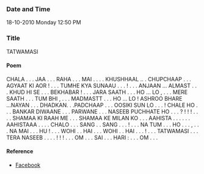 ### Date and Time

18-10-2010 Monday 12:50 PM

### Title

TATWAMASI

#### Poem

CHALA . . . JAA . . . RAHA . . . MAI . . . . KHUSHHAAL .. . CHUPCHAAP . . . AGYAAT KI AOR ! . . . TUMHE KYA SUNAAU . . . ! . . . ANJAAN ... ALMAST . . . KHUD HI SE . . . BEKHABAR ! . . . JARA SAATH . . . HO ... LO , . . . MERE SAATH . . . TUM BHI , . . . MADMASTT . . . HO ... LO ! ASHROO BHARE ...NAYAN . . . DHADKAN. . .PADCHAAP . . . OOSIKI SUN LO . . . ! CHALE HO . . . BANKAR DIWAANE . . . PARWANE . . . NASEEB PUCHHATE HO . . . ? ! ! ! . . . . SHAMAA KI RAAH ME . . . SHAMAA KE MILAN KO . . . AAHISTA . . . . . . AAHISTAAA . . . . CHALO . . . SANG . . SANG . . . ! . . . NA TUM . . . HO . . . , . . . NA MAI . . . HU ! . . . WOHI . . HAI . . . WOHI . . HAI . . . ! . . . TATWAMASI . . . TERA NASEEB . . . . ! ! ! . . . OM . . . SAI . . . HARI : . . . OM . . . 

#### Reference

* [Facebook](https://www.facebook.com/share/qz8BwrRWQqDnJcQB/)
